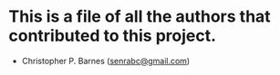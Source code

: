 # This is a file of all the authors that contributed to this project.

- Christopher P. Barnes (senrabc@gmail.com)

